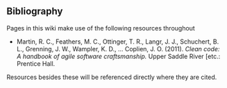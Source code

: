 ## Bibliography
Pages in this wiki make use of the following resources throughout

- Martin, R. C., Feathers, M. C., Ottinger, T. R., Langr, J. J., Schuchert, B. L., Grenning, J. W., Wampler, K. D., ... Coplien, J. O. (2011). _Clean code: A handbook of agile software craftsmanship._ Upper Saddle River [etc.: Prentice Hall.

Resources besides these will be referenced directly where they are cited.